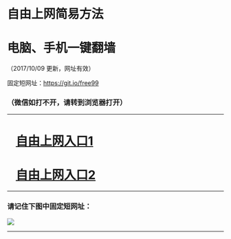 ﻿# 自由上网简易方法

# 电脑、手机一键翻墙

（2017/10/09 更新，网址有效）

固定短网址：https://git.io/free99

### （微信如打不开，请转到浏览器打开）


***





# &nbsp;&nbsp; <a href="http://ft189625969.fwq-tz-1001.info/fwqtz01.html?t=100900121391 " target="_blank">自由上网入口1</a>
# &nbsp;&nbsp; <a href="http://ft84814426.fwq-tz-1002.info/fwqtz02.html?t=100900130220 " target="_blank">自由上网入口2</a>
***

### 请记住下图中固定短网址：

<img src="https://s3-us-west-2.amazonaws.com/fwq-1001/yjfq-20170905okok.png" /> 


***

